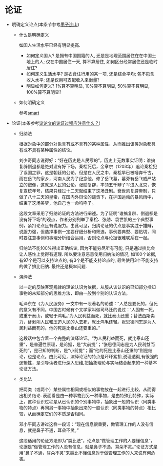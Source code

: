 
# 论证

- 明确定义论点(本条节参考[墨子连山](https://www.zhihu.com/question/309415265))
    - 什么是明确定义

        如国人生活水平已经有明显提高.

        - 如何定义国人? 是拥有中国国籍的人, 还是是地理范围居住在在中国土地上的人; 仅在中国居住一天, 算不算居住, 如何区分经常居住还是临时居住?
        - 如何定义生活水平? 是衣食住行用的某一项, 还是综合平均; 包不包含收入水平; 还是仅用可支配收入来衡量?
        - 明显如何定义? 1%算不算明显, 10%算不算明显, 50%算不算明显, 100%算不算明显?

    - 如何明确定义

        参考[smart](../../2%E6%B2%9F%E9%80%9A%E6%96%B9%E6%B3%95/smart.md)

- 论证(本条参考[议论文的论证过程应注意什么？](https://www.zhihu.com/question/360913753))

    - 归纳法

        根据对象中的部分对象具有或不具有的某种属性，从而推出该类对象都具有或不具有某种属性的结论。

        刘少奇同志说得好：“好在历史是人民写的”。历史上无数事实证明：谁搞复辟倒退都是绝对没有好下场。秦桧死后，金章宗（1203年）追论秦桧犯了误国之罪，这是朝廷的公论。但是在人民之中，秦桧早已被唾弃千古，而在岳飞的家乡，河南人民为了纪念他，修了岳飞墓，墓旁有岳飞威严站立的塑像，这就是人民的公论。张勋复辟，率领五千辫子军进入北京，恢复宣统年号，结果只经过十二天就结束了这场丑剧。衰世凯复辟帝制，只做了八十三天的皇帝，在国内外舆论的谴责下，在护国运动的暴风雨中，结束了这场美梦，他自己也一命呜呼了。  

        这段文章采用了归纳论证的方法进行阐述。为了证明“谁搞复辟、倒退都是没有好下场”的观点，作者分别列举了秦桧、张勋、袁世凯的三个典型事例，紧扣论点且有说服力。由此可见，归纳论证的优点是事实胜于雄辩，说服力强，但选择事例一定要仔细分析和筛选，事例要典型、要贴切，同时要注意事例和事理分析结合运用，否则论点与论据很难联系在一起。

        归纳法不能100%得出正确结论, 因为不能穷尽所有可能, 只是通过排比会让人感性上觉得有道理. 所以要注意恶意使用归纳法的情况, 如100个论据, 有97个是可以支持论点的, 有3个是不能支持论点的, 最终使用3个不能支持的做了排比归纳. 最终还是概率问题.

    - 演绎法

        以一定的反映客观规律的理论认识为依据，从服从该认识的已知部分推知事物的未知部分的思维方法，即由一般到个别的认识方法。

        毛泽东在《为人民服务》一文中有一段著名的论述：“人总是要死的，但死的意义有不同。中国古时候有个文学家叫做司马迁的说过：‘人固有一死，或重于泰山，或轻于鸿毛。’为人民利益而死，就比泰山还重；替法西斯卖力，替剥削人民和压迫人民的人去死，就比鸿毛还轻。张思德同志是为人民利益而死的，他的死是比泰山还要重的。”  

        这段话中包含着一个完整的演绎论证。“为人民利益而死，就比泰山还重”，是普遍性原理，是论据，是“大前提”；“张思德同志是为人民利益而死的”，是已知的判断，是“小前提”；而“他的死是比泰山还重的”则是结论，也是论点。由此可见，演绎论证的特点是环环紧扣,说理透彻,有很强的逻辑性，是引导读者进行深入思维,把抽象理论与实际结合起来的一种基本论证方法。

    - 类比法

        把两类（或两个）某些属性相同或相似的事物放在一起进行比较，从而得出相关结论. 表面看是由一种事物到另一种事物，是由特殊到特殊，实际上，这种认识过程是从已认识的个别事物中，抽象出一般的认识（同类事物的特点）再同另一事物中抽象出来的一般认识（同类事物的特点）相比较，从而确定它们的本质是否相同。

        邓小平同志讲过这样一段话：“现在信息很重要，做管理工作的人没有信息，就是鼻子不通，耳朵不灵。”  

        这段话用的论证方法即为“类比法”，论点是“做管理工作的人要懂信息”，论据是“做管理工作的人没有信息，就是鼻子不通，耳朵不灵。”论证方式是用“鼻子不通，耳朵不灵”来类比不懂信息对于做管理工作的人来说有何危害。